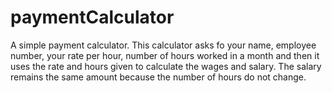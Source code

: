 # paymentCalculator
A simple payment calculator.
This calculator asks fo your name, employee number, your rate per hour, number of hours worked in a month and then it uses the rate and hours given to calculate the wages and salary. The salary remains the same amount because the number of hours do not change.
